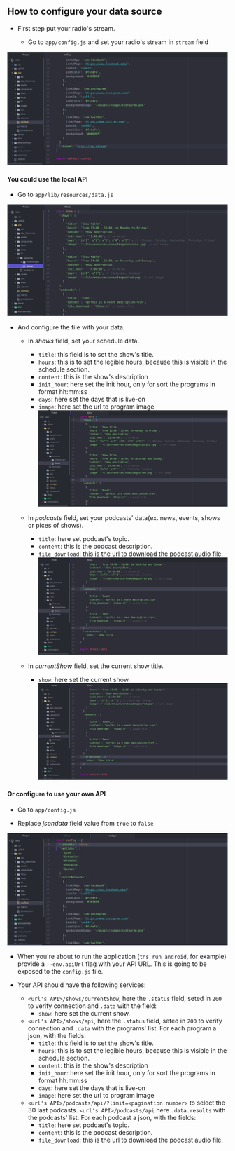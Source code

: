 ## How to configure your data source

  * First step put your radio's stream.

    - Go to `app/config.js` and set your radio's stream in `stream` field

![01](./images/Guide-to-configure-your-data-source/01s.png)

#### You could use the local API

  * Go to `app/lib/resources/data.js`

![02](./images/Guide-to-configure-your-data-source/02s.png)

  * And configure the file with your data.
    - In *shows* field, set your schedule data.
      + `title`: this field is to set the show's title.
      + `hours`: this is to set the legible hours, because this is visible in the schedule section.
      + `content`: this is the show's description
      + `init_hour`: here set the init hour, only for sort the programs in format hh:mm:ss
      + `days`: here set the days that is live-on
      + `image`: here set the url to program image
![03](./images/Guide-to-configure-your-data-source/03s.png)

    - In *podcasts* field, set your podcasts' data(ex. news, events, shows or pices of shows).
      + `title`: here set podcast's topic.
      + `content`: this is the podcast description.
      + `file_download`: this is the url to download the podcast audio file.
![04](./images/Guide-to-configure-your-data-source/04s.png)
    - In *currentShow* field, set the current show title.
      + `show`: here set the current show.
![05](./images/Guide-to-configure-your-data-source/05s.png)

#### Or configure to use your own API

  * Go to `app/config.js`

  * Replace *jsondata* field value from `true` to `false`

![06](./images/Guide-to-configure-your-data-source/06s.png)

  * When you're about to run the application (`tns run android`, for example) provide a `--env.apiUrl` flag with your API URL. This is going to be exposed to the `config.js` file.

  * Your API should have the following services:
    - `<url's API>/shows/currentShow`, here the `.status` field, seted in `200` to verify connection and `.data` with the field:
      + `show`: here set the current show.
    - `<url's API>/shows/api`, here the `.status` field, seted in `200` to verify connection and `.data` with the programs' list. For each program a json, with the fields:
      + `title`: this field is to set the show's title.
      + `hours`: this is to set the legible hours, because this is visible in the schedule section.
      + `content`: this is the show's description
      + `init_hour`: here set the init hour, only for sort the programs in format hh:mm:ss
      + `days`: here set the days that is live-on
      + `image`: here set the url to program image
    - `<url's API>/podcasts/api/?limit=<pagination number>` to select the 30 last podcasts. `<url's API>/podcasts/api` here `.data.results` with the podcasts' list. For each podcast a json, with the fields:
      + `title`: here set podcast's topic.
      + `content`: this is the podcast description.
      + `file_download`: this is the url to download the podcast audio file.
